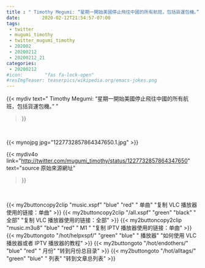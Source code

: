 ```yaml
---
title : " Timothy Megumi: “星期一開始美國停止飛往中國的所有航班，包括貨運包機。”  "
date:        2020-02-12T21:54:57-07:00
tags:
 - twitter
 - mugumi_timothy
 - twitter_mugumi_timothy
 - 202002
 - 20200212
 - 20200212_21
categories:
 - 20200212
#icon:        "fas fa-lock-open"
#resImgTeaser: teaserpics/wikipedia.org/emacs-jokes.png
---
```


{{< mydiv text=" Timothy Megumi: “星期一開始美國停止飛往中國的所有航班，包括貨運包機。”  "
>}}
<br>


 {{< mynojpg jpg="1227732857864347650.1.jpg" >}}<br> 



{{< mydiv4o link="http://twitter.com/mugumi_timothy/status/1227732857864347650"
text="source 原始來源網址"
>}}


<br>



{{< my2buttoncopy2clip "music.xspf"        "blue"   "red"    " 单曲"  "复制 VLC 播放器使用的链接：单曲" >}} {{< my2buttoncopy2clip "/all.xspf"         "green"  "black"  " 全部"  "复制 VLC 播放器使用的链接：全部" >}} {{< my2buttoncopy2clip "music.m3u8"        "blue"   "red"    " M1 "    "复制 IPTV 播放器使用的链接：单曲" >}} {{< my2buttongoto      "/hot/helpxspf/"    "green"  "blue"   " 播放器" "如何使用 VLC 播放器或者 IPTV 播放器的教程" >}} {{< my2buttongoto      "/hot/endothers/"   "blue"   "red"    " 月份"   "转到月份总目录" >}} {{< my2buttongoto      "/hot/alltags/"     "green"  "blue"   " 列表"   "转到文章总列表" >}} 
